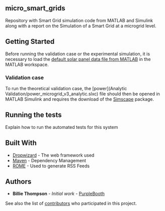 ## micro_smart_grids

Repository with Smart Grid simulation code from MATLAB and Simulink along with a report on the Simulation of a Smart Grid at a microgrid level.

## Getting Started

Before running the validation case or the experimental simulation, it is necessary to load the [default solar panel data file from MATLAB](Simulation/default_PV_data.mat) in the MATLAB workspace. 

### Validation case

To run the theoretical validation case, the [power](Analytic Validation/power_microgrid_v3_analytic.slxc) file should then be opened in MATLAB Simulink and requires the download of the [Simscape](https://www.mathworks.com/products/simscape.html) package.

## Running the tests

Explain how to run the automated tests for this system




## Built With

* [Dropwizard](http://www.dropwizard.io/1.0.2/docs/) - The web framework used
* [Maven](https://maven.apache.org/) - Dependency Management
* [ROME](https://rometools.github.io/rome/) - Used to generate RSS Feeds


## Authors

* **Billie Thompson** - *Initial work* - [PurpleBooth](https://github.com/PurpleBooth)

See also the list of [contributors](https://github.com/your/project/contributors) who participated in this project.
